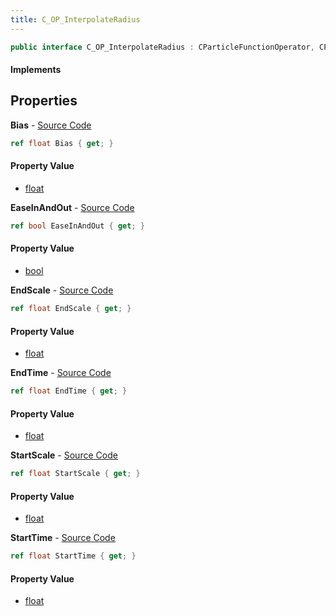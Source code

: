 ```yaml
---
title: C_OP_InterpolateRadius
---
```


```csharp
public interface C_OP_InterpolateRadius : CParticleFunctionOperator, CParticleFunction, ISchemaClass<CParticleFunction>, ISchemaClass<CParticleFunctionOperator>, ISchemaClass<C_OP_InterpolateRadius>, ISchemaField, ISchemaClass, INativeHandle
```

#### Implements

## Properties

**Bias** - [Source Code](https://github.com/swiftly-solution/swiftlys2/blob/main/managed/src/SwiftlyS2.Generated/Schemas/Interfaces/C_OP_InterpolateRadius.cs#L26)

```csharp
ref float Bias { get; }
```

#### Property Value

- [float](https://learn.microsoft.com/dotnet/api/system.single)

**EaseInAndOut** - [Source Code](https://github.com/swiftly-solution/swiftlys2/blob/main/managed/src/SwiftlyS2.Generated/Schemas/Interfaces/C_OP_InterpolateRadius.cs#L24)

```csharp
ref bool EaseInAndOut { get; }
```

#### Property Value

- [bool](https://learn.microsoft.com/dotnet/api/system.boolean)

**EndScale** - [Source Code](https://github.com/swiftly-solution/swiftlys2/blob/main/managed/src/SwiftlyS2.Generated/Schemas/Interfaces/C_OP_InterpolateRadius.cs#L22)

```csharp
ref float EndScale { get; }
```

#### Property Value

- [float](https://learn.microsoft.com/dotnet/api/system.single)

**EndTime** - [Source Code](https://github.com/swiftly-solution/swiftlys2/blob/main/managed/src/SwiftlyS2.Generated/Schemas/Interfaces/C_OP_InterpolateRadius.cs#L18)

```csharp
ref float EndTime { get; }
```

#### Property Value

- [float](https://learn.microsoft.com/dotnet/api/system.single)

**StartScale** - [Source Code](https://github.com/swiftly-solution/swiftlys2/blob/main/managed/src/SwiftlyS2.Generated/Schemas/Interfaces/C_OP_InterpolateRadius.cs#L20)

```csharp
ref float StartScale { get; }
```

#### Property Value

- [float](https://learn.microsoft.com/dotnet/api/system.single)

**StartTime** - [Source Code](https://github.com/swiftly-solution/swiftlys2/blob/main/managed/src/SwiftlyS2.Generated/Schemas/Interfaces/C_OP_InterpolateRadius.cs#L16)

```csharp
ref float StartTime { get; }
```

#### Property Value

- [float](https://learn.microsoft.com/dotnet/api/system.single)

